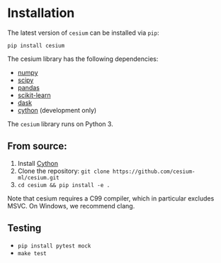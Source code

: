 # Installation

The latest version of `cesium` can be installed via `pip`:
```
pip install cesium
```

The cesium library has the following dependencies:
- [numpy](http://www.numpy.org/)
- [scipy](http://www.scipy.org/)
- [pandas](http://pandas.pydata.org)
- [scikit-learn](http://scikit-learn.org/)
- [dask](http://dask.pydata.org/)
- [cython](http://cython.org/) (development only)

The `cesium` library runs on Python 3.


## From source:

1. Install [Cython](http://cython.readthedocs.io/en/latest/src/quickstart/install.html)
2. Clone the repository: `git clone https://github.com/cesium-ml/cesium.git`
3. `cd cesium && pip install -e .`

Note that cesium requires a C99 compiler, which in particular excludes MSVC. On Windows, we recommend clang.


## Testing

- `pip install pytest mock`
- `make test`
